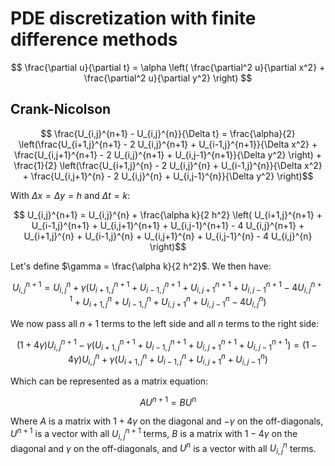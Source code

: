 # PDE discretization with finite difference methods

$$ \frac{\partial u}{\partial t} = \alpha \left( \frac{\partial^2 u}{\partial x^2} + \frac{\partial^2 u}{\partial y^2} \right) $$

## Crank-Nicolson

$$ \frac{U_{i,j}^{n+1} - U_{i,j}^{n}}{\Delta t} = \frac{\alpha}{2} \left(\frac{U_{i+1,j}^{n+1} - 2 U_{i,j}^{n+1} + U_{i-1,j}^{n+1}}{\Delta x^2} + \frac{U_{i,j+1}^{n+1} - 2 U_{i,j}^{n+1} + U_{i,j-1}^{n+1}}{\Delta y^2} \right) + \frac{1}{2} \left(\frac{U_{i+1,j}^{n} - 2 U_{i,j}^{n} + U_{i-1,j}^{n}}{\Delta x^2} + \frac{U_{i,j+1}^{n} - 2 U_{i,j}^{n} + U_{i,j-1}^{n}}{\Delta y^2} \right)$$

With $\Delta x = \Delta y = h$ and $\Delta t = k$:

$$ U_{i,j}^{n+1} = U_{i,j}^{n} + \frac{\alpha k}{2 h^2} \left( U_{i+1,j}^{n+1} + U_{i-1,j}^{n+1} + U_{i,j+1}^{n+1} + U_{i,j-1}^{n+1} - 4 U_{i,j}^{n+1} + U_{i+1,j}^{n} + U_{i-1,j}^{n} + U_{i,j+1}^{n} + U_{i,j-1}^{n} - 4 U_{i,j}^{n} \right)$$

Let's define $\gamma = \frac{\alpha k}{2 h^2}$. We then have:

$$ U_{i,j}^{n+1} = U_{i,j}^{n} + \gamma \left( U_{i+1,j}^{n+1} + U_{i-1,j}^{n+1} + U_{i,j+1}^{n+1} + U_{i,j-1}^{n+1} - 4 U_{i,j}^{n+1} + U_{i+1,j}^{n} + U_{i-1,j}^{n} + U_{i,j+1}^{n} + U_{i,j-1}^{n} - 4 U_{i,j}^{n} \right)$$

We now pass all $n+1$ terms to the left side and all $n$ terms to the right side:

$$ (1 + 4 \gamma) U_{i,j}^{n+1} - \gamma \left( U_{i+1,j}^{n+1} + U_{i-1,j}^{n+1} + U_{i,j+1}^{n+1} + U_{i,j-1}^{n+1} \right) = (1 - 4 \gamma) U_{i,j}^{n} + \gamma \left( U_{i+1,j}^{n} + U_{i-1,j}^{n} + U_{i,j+1}^{n} + U_{i,j-1}^{n} \right)$$

Which can be represented as a matrix equation:

$$ A U^{n+1} = B U^{n} $$

Where $A$ is a matrix with $1 + 4 \gamma$ on the diagonal and $-\gamma$ on the off-diagonals, $U^{n+1}$ is a vector with all $U_{i,j}^{n+1}$ terms, $B$ is a matrix with $1 - 4 \gamma$ on the diagonal and $\gamma$ on the off-diagonals, and $U^{n}$ is a vector with all $U_{i,j}^{n}$ terms.
